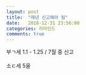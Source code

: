 ```yaml
---
layout: post
title:  "매년 신고해야 됨"
date:   2018-12-31 23:56:00
categories: 리마인드
comments: true
---
```




부ㄱ세 1.1 - 1.25 / 7월 중 신고
<br>
<br>
소ㄷ세 5울